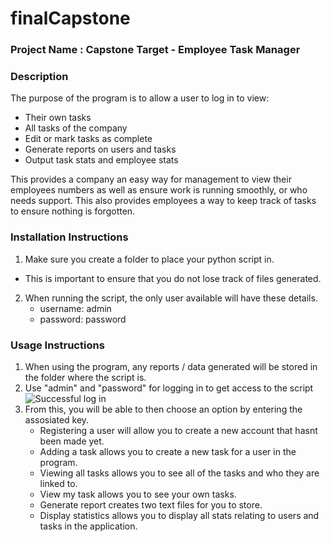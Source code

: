 # finalCapstone

### Project Name : Capstone Target - Employee Task Manager

### Description
The purpose of the program is to allow a user to log in to view:
+ Their own tasks
+ All tasks of the company
+ Edit or mark tasks as complete
+ Generate reports on users and tasks
+ Output task stats and employee stats

This provides a company an easy way for management to view their employees numbers
as well as ensure work is running smoothly, or who needs support. This also provides
employees a way to keep track of tasks to ensure nothing is forgotten.

### Installation Instructions
1. Make sure you create a folder to place your python script in.
  - This is important to ensure that you do not lose track of files generated.
2. When running the script, the only user available will have these details.
    - username: admin
    - password: password

### Usage Instructions
1. When using the program, any reports / data generated will be stored in the folder where the script is.
2. Use "admin" and "password" for logging in to get access to the script
![Successful log in](https://github.com/RyadBenameur/finalCapstone/assets/152438070/32d39d25-754f-4ce4-a88d-4045e9fd58fa)
3. From this, you will be able to then choose an option by entering the assosiated key.
   - Registering a user will allow you to create a new account that hasnt been made yet.
   - Adding a task allows you to create a new task for a user in the program.
   - Viewing all tasks allows you to see all of the tasks and who they are linked to.
   - View my task allows you to see your own tasks.
   - Generate report creates two text files for you to store.
   - Display statistics allows you to display all stats relating to users and tasks in the application.
  
  
